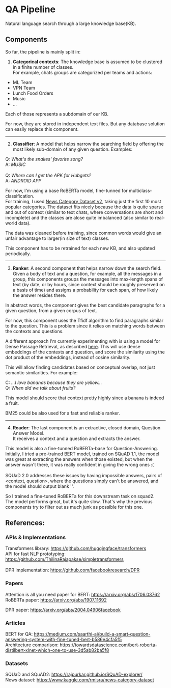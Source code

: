 # QA Pipeline

Natural language search through a large knowledge base(KB).

## Components

So far, the pipeline is mainly split in:


1. **Categorical contexts**: The knowledge base is assumed to be clustered in a finite number of classes. <br>
For example, chats groups are categorized per teams and actions:
* ML Team
* VPN Team
* Lunch Food Orders
* Music
* ...

Each of those represents a subdomain of our KB.

For now, they are stored in independent text files. But any database solution can easily replace this component. 

---
2. **Classifier**: A model that helps narrow the searching field by offering the most likely sub-domain of any given question.
Examples:

  Q: *What's the snakes' favorite song?*<br>
  A: *MUSIC*<br>
  <br>
  Q: *Where can I get the APK for Hubgets?*<br>
  A: *ANDROID APP*<br>
  
For now, I'm using a base RoBERTa model, fine-tunned for multiclass-classification.<br>
For training, I used [News Category Dataset v2](https://www.kaggle.com/rmisra/news-category-dataset), taking just the first 10 most popular categories. The dataset fits nicely because the data is quite sparse and out of context (similar to text chats, where conversations are short and incomplete) and the classes are alose quite imbalanced (also similar to real-world data).<br>

The data was cleaned before training, since common words would give an unfair advantage to larger(in size of text) classes.

This component has to be retrained for each new KB, and also updated periodically.

---

3. **Ranker**: A second component that helps narrow down the search field.
Given a body of text and a question, for example, all the messages in a group, this components groups the messages into max-length spans of text (by date, or by hours, since context should be roughly preserved on a basis of time) and assigns a probability for each span, of how likely the answer resides there. <br>

In abstract words, the component gives the best candidate paragraphs for a given question, from a given corpus of text.

For now, this component uses the Tfidf algorithm to find paragraphs similar to the question. This is a problem since it relies on matching words between the contexts and questions.<br>

A different approach I'm currently experimenting with is using a model for Dense Passage Retrieval, as described [here](https://arxiv.org/abs/2004.04906). This will use dense embeddings of the contexts and question, and score the similarity using the dot product of the embeddings, instead of cosine similarity.

This will allow finding candidates based on conceptual overlap, not just semantic similarities. For example:


C: *...I love bananas because they are yellow...*<br>
Q: *When did we talk about fruits?*<br>

This model should score that context pretty highly since a banana is indeed a fruit.<br>

BM25 could be also used for a fast and reliable ranker.

---
4. **Reader**: The last component is an extractive, closed domain, Question Answer Model.<br>
It receives a context and a question and extracts the answer.<br>

This model is also a fine-tunned RoBERTa-base for Question-Answering.<br>
Initially, I tried a pre-trained BERT model, trained on SQuAD 1.1, the model was great at extracting the answers when those existed, but when the answer wasn't there, it was really confident in giving the wrong ones :(<br>
<br>
SQUaD 2.0 addresses these issues by having impossible answers, pairs of <context, question>, where the questions simply can't be answered, and the model should output blank ''. <br>

So I trained a fine-tuned RoBERTa for this downstream task on squad2.<br>
The model performs great, but it's quite slow. That's why the previous components try to filter out as much junk as possible for this one.


## References:

### APIs & Implementations
Transformers library: https://github.com/huggingface/transformers<br>
API for fast NLP prototyping: https://github.com/ThilinaRajapakse/simpletransformers<br>
<br>
DPR implementation: https://github.com/facebookresearch/DPR<br>

### Papers
Attention is all you need paper for BERT: https://arxiv.org/abs/1706.03762<br>
RoBERTa paper: https://arxiv.org/abs/1907.11692<br>

DPR paper: https://arxiv.org/abs/2004.04906facebook <br>

### Articles
BERT for QA: https://medium.com/saarthi-ai/build-a-smart-question-answering-system-with-fine-tuned-bert-b586e4cfa5f5<br>
Architecture comparison: https://towardsdatascience.com/bert-roberta-distilbert-xlnet-which-one-to-use-3d5ab82ba5f8<br>

### Datasets
SQUaD and SQuAD2: https://rajpurkar.github.io/SQuAD-explorer/<br>
News dataset: https://www.kaggle.com/rmisra/news-category-dataset<br>


